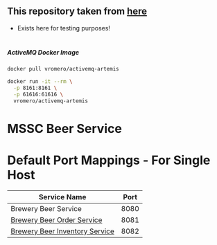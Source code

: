 ## This repository taken from [here](https://github.com/springframeworkguru/mssc-beer-service.git) 

* Exists here for testing purposes!

# 
##### ActiveMQ Docker Image

```bash
docker pull vromero/activemq-artemis

docker run -it --rm \
  -p 8161:8161 \
  -p 61616:61616 \
  vromero/activemq-artemis
```

#

# MSSC Beer Service


# Default Port Mappings - For Single Host
| Service Name | Port | 
| --------| -----|
| Brewery Beer Service | 8080 |
| [Brewery Beer Order Service](https://github.com/springframeworkguru/mssc-beer-order-service) | 8081 |
| [Brewery Beer Inventory Service](https://github.com/springframeworkguru/mssc-beer-inventory-service) | 8082 |